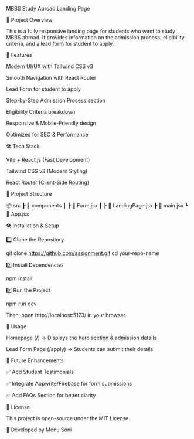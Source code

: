 MBBS Study Abroad Landing Page

📌 Project Overview

This is a fully responsive landing page for students who want to study MBBS abroad. It provides information on the admission process, eligibility criteria, and a lead form for student to apply.

🚀 Features

Modern UI/UX with Tailwind CSS v3

Smooth Navigation with React Router

Lead Form for student to apply

Step-by-Step Admission Process section

Eligibility Criteria breakdown

Responsive & Mobile-Friendly design

Optimized for SEO & Performance

🛠️ Tech Stack

Vite + React.js (Fast Development)

Tailwind CSS v3 (Modern Styling)

React Router (Client-Side Routing)

📂 Project Structure

📦 src
 ┣ 📂 components
 ┃ ┣ 📜 Form.jsx
 ┃ ┣ 📜 LandingPage.jsx
 ┣ 📜 main.jsx
 ┗ 📜 App.jsx

🛠️ Installation & Setup

1️⃣ Clone the Repository

git clone https://github.com/assignment.git
cd your-repo-name

2️⃣ Install Dependencies

npm install

3️⃣ Run the Project

npm run dev

Then, open http://localhost:5173/ in your browser.

📌 Usage

Homepage (/) → Displays the hero section & admission details

Lead Form Page (/apply) → Students can submit their details

🎯 Future Enhancements

✅ Add Student Testimonials

✅ Integrate Appwrite/Firebase for form submissions

✅ Add FAQs Section for better clarity

📜 License

This project is open-source under the MIT License.

🚀 Developed by Monu Soni

